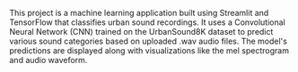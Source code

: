 This project is a machine learning application built using Streamlit and TensorFlow that classifies urban sound recordings. It uses a Convolutional Neural Network (CNN) trained on the UrbanSound8K dataset to predict various sound categories based on uploaded .wav audio files. The model's predictions are displayed along with visualizations like the mel spectrogram and audio waveform.
